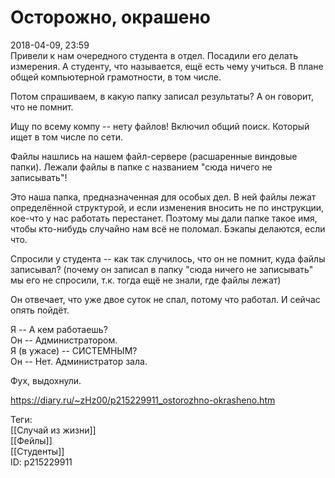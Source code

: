 Осторожно, окрашено
====================

   
 2018-04-09, 23:59   
  Привели к нам очередного студента в отдел. Посадили его делать измерения. А студенту, что называется, ещё есть чему учиться. В плане общей компьютерной грамотности, в том числе.   
   
 Потом спрашиваем, в какую папку записал результаты? А он говорит, что не помнит.   
   
 Ищу по всему компу -- нету файлов! Включил общий поиск. Который ищет в том числе по сети.   
   
 Файлы нашлись на нашем файл-сервере (расшаренные виндовые папки). Лежали файлы в папке с названием "сюда ничего не записывать"!   
   
 Это наша папка, предназначенная для особых дел. В ней файлы лежат определённой структурой, и если изменения вносить не по инструкции, кое-что у нас работать перестанет. Поэтому мы дали папке такое имя, чтобы кто-нибудь случайно нам всё не поломал. Бэкапы делаются, если что.   
   
 Спросили у студента -- как так случилось, что он не помнит, куда файлы записывал? (почему он записал в папку "сюда ничего не записывать" мы его не спросили, т.к. тогда ещё не знали, где файлы лежат)   
   
 Он отвечает, что уже двое суток не спал, потому что работал. И сейчас опять пойдёт.   
   
 Я -- А кем работаешь?   
 Он -- Администратором.   
 Я (в ужасе) -- СИСТЕМНЫМ?   
 Он -- Нет. Администратор зала.   
   
 Фух, выдохнули.   
    
 <https://diary.ru/~zHz00/p215229911_ostorozhno-okrasheno.htm>   
   
 Теги:   
 [[Случай из жизни]]   
 [[Фейлы]]   
 [[Студенты]]   
 ID: p215229911